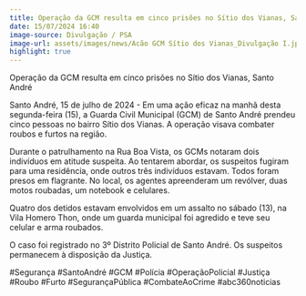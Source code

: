 ```yaml
---
title: Operação da GCM resulta em cinco prisões no Sítio dos Vianas, Santo André
date: 15/07/2024 16:40
image-source: Divulgação / PSA
image-url: assets/images/news/Acão GCM Sítio dos Vianas_Divulgação I.jpeg
highlight: true
---
```


Operação da GCM resulta em cinco prisões no Sítio dos Vianas, Santo André

Santo André, 15 de julho de 2024 - Em uma ação eficaz na manhã desta segunda-feira (15), a Guarda Civil Municipal (GCM) de Santo André prendeu cinco pessoas no bairro Sítio dos Vianas. A operação visava combater roubos e furtos na região.

Durante o patrulhamento na Rua Boa Vista, os GCMs notaram dois indivíduos em atitude suspeita. Ao tentarem abordar, os suspeitos fugiram para uma residência, onde outros três indivíduos estavam. Todos foram presos em flagrante. No local, os agentes apreenderam um revólver, duas motos roubadas, um notebook e celulares.

Quatro dos detidos estavam envolvidos em um assalto no sábado (13), na Vila Homero Thon, onde um guarda municipal foi agredido e teve seu celular e arma roubados.

O caso foi registrado no 3º Distrito Policial de Santo André. Os suspeitos permanecem à disposição da Justiça.

#Segurança #SantoAndré #GCM #Polícia #OperaçãoPolicial #Justiça #Roubo #Furto #SegurançaPública #CombateAoCrime #abc360noticias